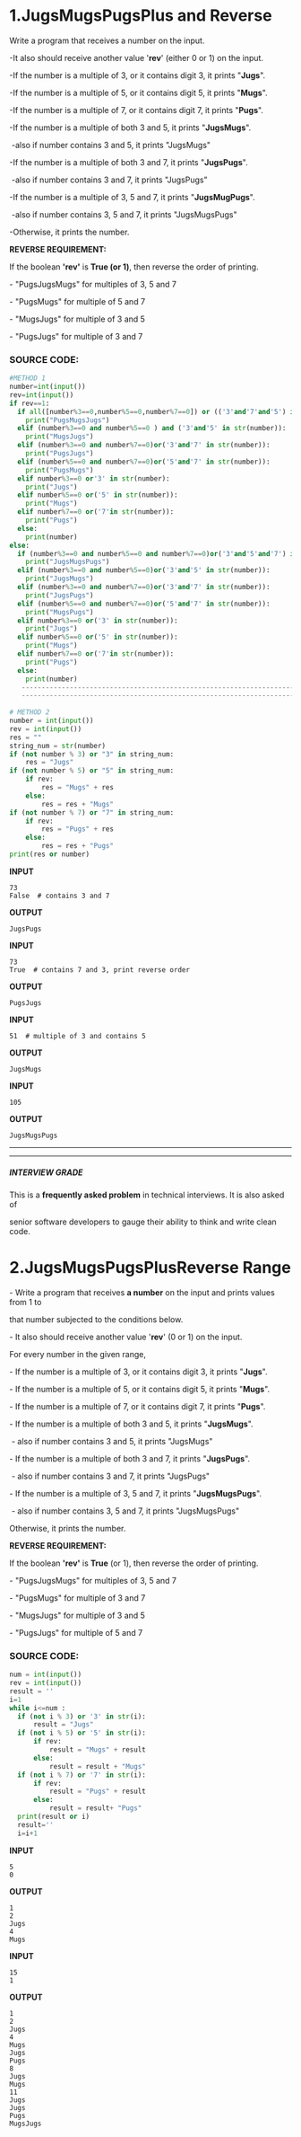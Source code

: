 

# 1.JugsMugsPugsPlus and Reverse

Write a program that receives a number on the input.

-It also should receive another value '**rev**'  (either 0 or 1) on the input. 

-If the number is a multiple of 3, or it contains digit 3, it prints "**Jugs**". 

-If the number is a multiple of 5, or it contains digit 5, it prints "**Mugs**".

-If the number is a multiple of 7, or it contains digit 7, it prints "**Pugs**".

-If the number is a multiple of both 3 and 5, it prints "**JugsMugs**".

​	-also if number contains 3 and 5, it prints "JugsMugs"

-If the number is a multiple of both 3 and 7, it prints "**JugsPugs**".

​	-also if number contains 3 and 7, it prints "JugsPugs"

-If the number is a multiple of 3, 5 and 7, it prints "**JugsMugPugs**".

​	-also if number contains 3, 5 and 7, it prints "JugsMugsPugs"

-Otherwise, it prints the number.

**REVERSE REQUIREMENT:**

If the boolean **'rev'** is **True (or 1)**, then reverse the order of printing. 

   \- "PugsJugsMugs" for multiples of 3, 5 and 7

   \- "PugsMugs" for multiple of 5 and 7

   \- "MugsJugs" for multiple of 3 and 5 

   \- "PugsJugs" for multiple of 3 and 7

### SOURCE CODE:

```python
#METHOD 1
number=int(input())
rev=int(input())
if rev==1:
  if all([number%3==0,number%5==0,number%7==0]) or (('3'and'7'and'5') in str(number)):
    print("PugsMugsJugs")
  elif (number%3==0 and number%5==0 ) and ('3'and'5' in str(number)):
    print("MugsJugs")
  elif (number%3==0 and number%7==0)or('3'and'7' in str(number)):
    print("PugsJugs")
  elif (number%5==0 and number%7==0)or('5'and'7' in str(number)):
    print("PugsMugs")
  elif number%3==0 or'3' in str(number):
    print("Jugs")
  elif number%5==0 or('5' in str(number)):
    print("Mugs")
  elif number%7==0 or('7'in str(number)):
    print("Pugs")
  else:
    print(number)
else:
  if (number%3==0 and number%5==0 and number%7==0)or('3'and'5'and'7') in str(number):
    print("JugsMugsPugs")
  elif (number%3==0 and number%5==0)or('3'and'5' in str(number)):
    print("JugsMugs")
  elif (number%3==0 and number%7==0)or('3'and'7' in str(number)):
    print("JugsPugs")
  elif (number%5==0 and number%7==0)or('5'and'7' in str(number)):
    print("MugsPugs")
  elif number%3==0 or('3' in str(number)):
    print("Jugs")
  elif number%5==0 or('5' in str(number)):
    print("Mugs")
  elif number%7==0 or('7'in str(number)):
    print("Pugs")
  else:
    print(number)
   -------------------------------------------------------------------------------
   -------------------------------------------------------------------------------
    
# METHOD 2
number = int(input())
rev = int(input())
res = ""
string_num = str(number)
if (not number % 3) or "3" in string_num:
    res = "Jugs"
if (not number % 5) or "5" in string_num:
    if rev:
        res = "Mugs" + res
    else:
        res = res + "Mugs"
if (not number % 7) or "7" in string_num:
    if rev:
        res = "Pugs" + res
    else:
        res = res + "Pugs"
print(res or number)
```




**INPUT** 
```
73 
False  # contains 3 and 7
```
**OUTPUT**
```
JugsPugs
```

**INPUT** 
```
73 
True  # contains 7 and 3, print reverse order
```
**OUTPUT**
```
PugsJugs
```

**INPUT** 
```
51  # multiple of 3 and contains 5
```
**OUTPUT**
```
JugsMugs
```

**INPUT** 
```
105
```
**OUTPUT** 

```
JugsMugsPugs
```

---------------------

-----------------------

##### INTERVIEW GRADE

This is a **frequently asked problem** in technical interviews. It is also asked of 

senior software developers to gauge their ability to think and write clean code. 

# 2.JugsMugsPugsPlusReverse Range

\- Write a program that receives **a number** on the input and prints values from 1 to   

that number subjected to the conditions below. 

\- It also should receive another value '**rev**' (0 or 1) on the input. 

For every number in the given range, 

  \- If the number is a multiple of 3, or it contains digit 3, it prints "**Jugs**". 

  \- If the number is a multiple of 5, or it contains digit 5, it prints "**Mugs**".

  \- If the number is a multiple of 7, or it contains digit 7, it prints "**Pugs**".

  \- If the number is a multiple of both 3 and 5, it prints "**JugsMugs**".

​        \- also if number contains 3 and 5, it prints "JugsMugs"

  \- If the number is a multiple of both 3 and 7, it prints "**JugsPugs**".

​        \- also if number contains 3 and 7, it prints "JugsPugs"

  \- If the number is a multiple of 3, 5 and 7, it prints "**JugsMugsPugs**".

​        \- also if number contains 3, 5 and 7, it prints "JugsMugsPugs"

Otherwise, it prints the number.

**REVERSE REQUIREMENT:**

If the boolean **'rev'** is **True** (or 1), then reverse the order of printing. 

   \- "PugsJugsMugs" for multiples of 3, 5 and 7

   \- "PugsMugs" for multiple of 3 and 7

   \- "MugsJugs" for multiple of 3 and 5 

   \- "PugsJugs" for multiple of 5 and 7

### SOURCE CODE:

```python
num = int(input())
rev = int(input())
result = ''
i=1
while i<=num :
  if (not i % 3) or '3' in str(i):
      result = "Jugs"
  if (not i % 5) or '5' in str(i):
      if rev:
          result = "Mugs" + result
      else:
          result = result + "Mugs"
  if (not i % 7) or '7' in str(i):
      if rev:
          result = "Pugs" + result
      else:
          result = result+ "Pugs"
  print(result or i)
  result=''
  i=i+1

```



**INPUT** 
```
5
0
```
**OUTPUT**
```
1
2
Jugs
4
Mugs
```

**INPUT** 
```
15
1
```
**OUTPUT**
```
1
2
Jugs
4
Mugs
Jugs
Pugs
8
Jugs
Mugs
11
Jugs
Jugs
Pugs
MugsJugs
```